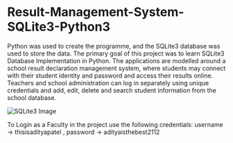 # Result-Management-System-SQLite3-Python3
Python was used to create the programme, and the SQLite3 database was used to store the data. The primary goal of this project was to learn SQLite3 Database Implementation in Python. The applications are modelled around a school result declaration management system, where students may connect with their student identity and password and access their results online. Teachers and school administration can log in separately using unique credentials and add, edit, delete and search student information from the school database.

![SQLite3 Image](https://miro.medium.com/max/1400/0*YbsD_GziUr-eouD8.png)

To Login as a Faculty in the project use the following credentials:
username -> thisisadityapatel , 
password -> adityaisthebest2112
